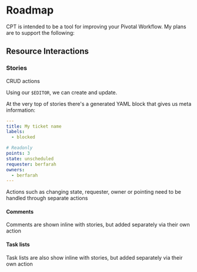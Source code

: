 # Roadmap

CPT is intended to be a tool for improving your Pivotal Workflow. My plans are
to support the following:

## Resource Interactions

### Stories

CRUD actions

Using our `$EDITOR`, we can create and update.

At the very top of stories there's a generated YAML block that gives us meta
information:

```yml
---
title: My ticket name
labels:
  - blocked

# Readonly
points: 3
state: unscheduled
requester: berfarah
owners:
  - berfarah
---
```

Actions such as changing state, requester, owner or pointing need to be handled
through separate actions

#### Comments

Comments are shown inline with stories, but added separately via their own
action

#### Task lists

Task lists are also show inline with stories, but added separately via their own
action
